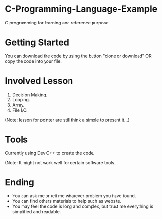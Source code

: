 # C-Programming-Language-Example
C programming for learning and reference purpose.

# Getting Started
You can download the code by using the button "clone or download" OR copy the code into your file.

# Involved Lesson
1. Decision Making.
2. Looping.
3. Array.
4. File I/O.

(Note: lesson for pointer are still think a simple to present it...)


# Tools
Currently using Dev C++ to create the code. 

(Note: It might not work well for certain software tools.)

# Ending
- You can ask me or tell me whatever problem you have found. 
- You can find others materials to help such as website.
- You may feel the code is long and complex, but trust me everything is simplified and readable. 

